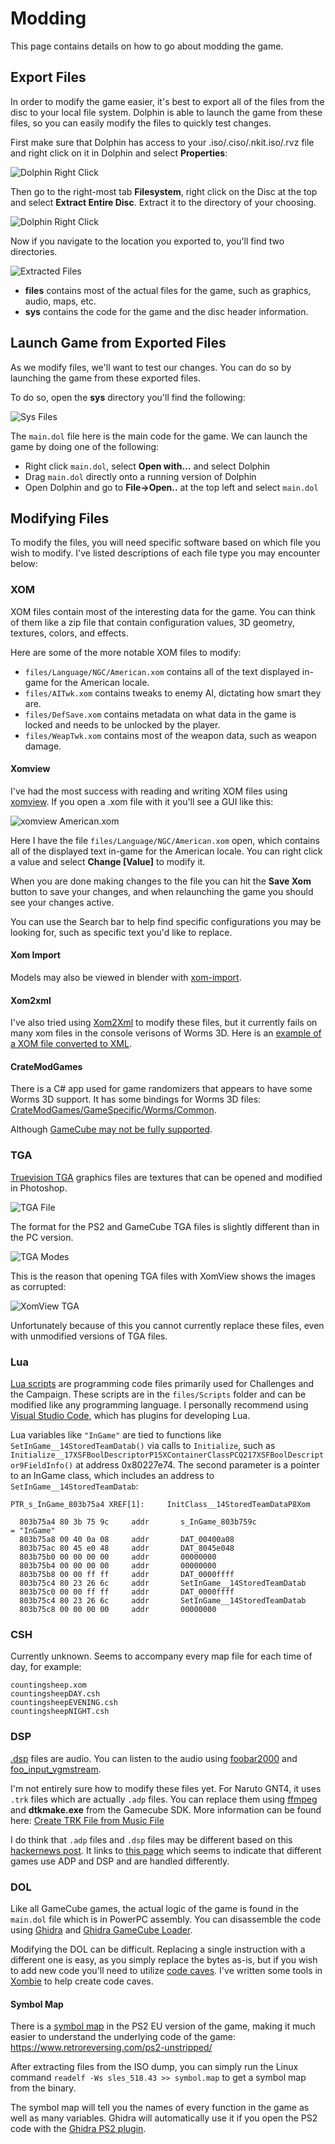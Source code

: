 # Modding

This page contains details on how to go about modding the game.

## Export Files

In order to modify the game easier, it's best to export all of the files from the disc to your local file system.
Dolphin is able to launch the game from these files, so you can easily modify the files to quickly test changes.

First make sure that Dolphin has access to your .iso/.ciso/.nkit.iso/.rvz file and right click on it in Dolphin and select **Properties**:

![Dolphin Right Click](/img/dolphin_right_click.png?raw=true "Dolphin Right Click")

Then go to the right-most tab **Filesystem**, right click on the Disc at the top and
select **Extract Entire Disc**. Extract it to the directory of your choosing.

![Dolphin Right Click](/img/dolphin_export_files.png?raw=true "Dolphin Right Click")

Now if you navigate to the location you exported to, you'll find two directories.

![Extracted Files](/img/extracted_files.png?raw=true "Extracted Files")

- **files** contains most of the actual files for the game, such as graphics, audio,
  maps, etc.
- **sys** contains the code for the game and the disc header information.

## Launch Game from Exported Files

As we modify files, we'll want to test our changes. You can do so by launching the game
from these exported files.

To do so, open the **sys** directory you'll find the following:

![Sys Files](/img/sys_files.png?raw=true "Sys Files")

The `main.dol` file here is the main code for the game. We can launch the game by doing
one of the following:

- Right click `main.dol`, select **Open with...** and select Dolphin
- Drag `main.dol` directly onto a running version of Dolphin
- Open Dolphin and go to **File->Open..** at the top left and select `main.dol`

## Modifying Files

To modify the files, you will need specific software based on which file you wish to
modify. I've listed descriptions of each file type you may encounter below:

### XOM

XOM files contain most of the interesting data for the game. You can think of them
like a zip file that contain configuration values, 3D geometry, textures, colors,
and effects.

Here are some of the more notable XOM files to modify:

- `files/Language/NGC/American.xom` contains all of the text displayed in-game for the
  American locale.
- `files/AITwk.xom` contains tweaks to enemy AI, dictating how smart they are.
- `files/DefSave.xom` contains metadata on what data in the game is locked and needs
  to be unlocked by the player.
- `files/WeapTwk.xom` contains most of the weapon data, such as weapon damage.

#### Xomview

I've had the most success with reading and writing XOM files using
[xomview](https://gitlab.com/w4tweaks/xomview). If you open a .xom file with it you'll
see a GUI like this:

![xomview American.xom](/img/xomview_american.png?raw=true "xomview American.xom")

Here I have the file `files/Language/NGC/American.xom` open, which contains all of the
displayed text in-game for the American locale. You can right click a value and select
**Change [Value]** to modify it.

When you are done making changes to the file you can hit the **Save Xom** button to
save your changes, and when relaunching the game you should see your changes active.

You can use the Search bar to help find specific configurations you may be looking for,
such as specific text you'd like to replace.

#### Xom Import

Models may also be viewed in blender with
[xom-import](https://github.com/Psycrow101/Blender-3D-XOM-plugin).

#### Xom2xml

I've also tried using [Xom2Xml](https://github.com/AlexBond2/Xom2Xml) to modify
these files, but it currently fails on many xom files in the console verisons of
Worms 3D. Here is an
[example of a XOM file converted to XML](https://gist.github.com/NicholasMoser/38a5f0284f038f744de088f7f48f7506).

#### CrateModGames

There is a C# app used for game randomizers that appears to have some Worms 3D support.
It has some bindings for Worms 3D files:
[CrateModGames/GameSpecific/Worms/Common](https://github.com/TheBetaM/CrateModLoader/tree/master/CrateModGames/GameSpecific/Worms/Common).

Although [GameCube may not be fully supported](https://github.com/TheBetaM/CrateModLoader/blob/master/CrateModGames/GameSpecific/Worms/Worms3D/Game_Worms3D.cs#L12).

### TGA

[Truevision TGA](https://en.wikipedia.org/wiki/Truevision_TGA) graphics files are textures
that can be opened and modified in Photoshop.

![TGA File](img/tga.png?raw=true "TGA File")

The format for the PS2 and GameCube TGA files is slightly different than in the PC version.

![TGA Modes](img/tga_modes.png?raw=true "TGA Modes")

This is the reason that opening TGA files with XomView shows the images as corrupted:

![XomView TGA](img/xomview_tga.png?raw=true "XomView TGA")

Unfortunately because of this you cannot currently replace these files, even
with unmodified versions of TGA files.

### Lua

[Lua scripts](https://en.wikipedia.org/wiki/Lua_(programming_language)) are programming
code files primarily used for Challenges and the Campaign. These scripts are in the
`files/Scripts` folder and can be modified like any programming language. I personally 
recommend using [Visual Studio Code](https://code.visualstudio.com/), which has plugins
for developing Lua.

Lua variables like `"InGame"` are tied to functions like `SetInGame__14StoredTeamDatab()`
via calls to `Initialize`, such as `Initialize__17XSFBoolDescriptorP15XContainerClassPCQ217XSFBoolDescriptor9FieldInfo()`
at address 0x80227e74. The second parameter is a pointer to an InGame class, which includes an address to
`SetInGame__14StoredTeamDatab`:

```
PTR_s_InGame_803b75a4 XREF[1]:     InitClass__14StoredTeamDataP8Xom

  803b75a4 80 3b 75 9c     addr       s_InGame_803b759c                                = "InGame"
  803b75a8 00 40 0a 08     addr       DAT_00400a08
  803b75ac 80 45 e0 48     addr       DAT_8045e048
  803b75b0 00 00 00 00     addr       00000000
  803b75b4 00 00 00 00     addr       00000000
  803b75b8 00 00 ff ff     addr       DAT_0000ffff
  803b75c4 80 23 26 6c     addr       SetInGame__14StoredTeamDatab
  803b75c0 00 00 ff ff     addr       DAT_0000ffff
  803b75c4 80 23 26 6c     addr       SetInGame__14StoredTeamDatab
  803b75c8 00 00 00 00     addr       00000000

```

### CSH

Currently unknown. Seems to accompany every map file for each time of day, for example:

```
countingsheep.xom
countingsheepDAY.csh
countingsheepEVENING.csh
countingsheepNIGHT.csh
```

### DSP

[.dsp](https://www.metroid2002.com/retromodding/wiki/DSP_(File_Format)) files are
audio. You can listen to the audio using [foobar2000](https://www.foobar2000.org/) 
and [foo_input_vgmstream](https://github.com/stuerp/foo_input_vgmstream).

I'm not entirely sure how to modify these files yet. For Naruto GNT4, it uses
`.trk` files which are actually `.adp` files. You can replace them using
[ffmpeg](https://www.ffmpeg.org/) and **dtkmake.exe** from the Gamecube SDK.
More information can be found here:
[Create TRK File from Music File](https://github.com/NicholasMoser/GNTool/blob/main/docs/audio.md#create-trk-file-from-music-file)

I do think that `.adp` files and `.dsp` files may be different based on this
[hackernews post](https://news.ycombinator.com/item?id=34625573). It links to
[this page](http://web.archive.org/web/20080420105759/https://hcs64.com/mboard/gcstreamdb.php)
which seems to indicate that different games use ADP and DSP and are handled
differently.

### DOL

Like all GameCube games, the actual logic of the game is found in the `main.dol` file 
which is in PowerPC assembly. You can disassemble the code using
[Ghidra](https://ghidra-sre.org/) and
[Ghidra GameCube Loader](https://github.com/Cuyler36/Ghidra-GameCube-Loader).

Modifying the DOL can be difficult. Replacing a single instruction with a different
one is easy, as you simply replace the bytes as-is, but if you wish to add new code
you'll need to utilize [code caves](https://en.wikipedia.org/wiki/Code_cave).
I've written some tools in [Xombie](https://github.com/NicholasMoser/Xombie) to help
create code caves.

#### Symbol Map

There is a [symbol map](https://refspecs.linuxbase.org/elf/gabi4+/ch4.symtab.html)
in the PS2 EU version of the game, making it much easier to understand the underlying 
code of the game: https://www.retroreversing.com/ps2-unstripped/

After extracting files from the ISO dump, you can simply run the Linux command `readelf -Ws sles_518.43 >> symbol.map`
to get a symbol map from the binary.

The symbol map will tell you the names of every function in the game as well as many
variables. Ghidra will automatically use it if you open the PS2 code with the
[Ghidra PS2 plugin](https://github.com/chaoticgd/ghidra-emotionengine-reloaded).

